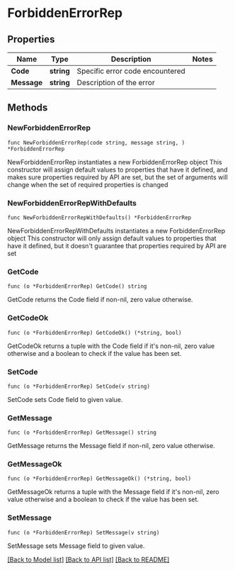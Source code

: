 # ForbiddenErrorRep

## Properties

Name | Type | Description | Notes
------------ | ------------- | ------------- | -------------
**Code** | **string** | Specific error code encountered | 
**Message** | **string** | Description of the error | 

## Methods

### NewForbiddenErrorRep

`func NewForbiddenErrorRep(code string, message string, ) *ForbiddenErrorRep`

NewForbiddenErrorRep instantiates a new ForbiddenErrorRep object
This constructor will assign default values to properties that have it defined,
and makes sure properties required by API are set, but the set of arguments
will change when the set of required properties is changed

### NewForbiddenErrorRepWithDefaults

`func NewForbiddenErrorRepWithDefaults() *ForbiddenErrorRep`

NewForbiddenErrorRepWithDefaults instantiates a new ForbiddenErrorRep object
This constructor will only assign default values to properties that have it defined,
but it doesn't guarantee that properties required by API are set

### GetCode

`func (o *ForbiddenErrorRep) GetCode() string`

GetCode returns the Code field if non-nil, zero value otherwise.

### GetCodeOk

`func (o *ForbiddenErrorRep) GetCodeOk() (*string, bool)`

GetCodeOk returns a tuple with the Code field if it's non-nil, zero value otherwise
and a boolean to check if the value has been set.

### SetCode

`func (o *ForbiddenErrorRep) SetCode(v string)`

SetCode sets Code field to given value.


### GetMessage

`func (o *ForbiddenErrorRep) GetMessage() string`

GetMessage returns the Message field if non-nil, zero value otherwise.

### GetMessageOk

`func (o *ForbiddenErrorRep) GetMessageOk() (*string, bool)`

GetMessageOk returns a tuple with the Message field if it's non-nil, zero value otherwise
and a boolean to check if the value has been set.

### SetMessage

`func (o *ForbiddenErrorRep) SetMessage(v string)`

SetMessage sets Message field to given value.



[[Back to Model list]](../README.md#documentation-for-models) [[Back to API list]](../README.md#documentation-for-api-endpoints) [[Back to README]](../README.md)


